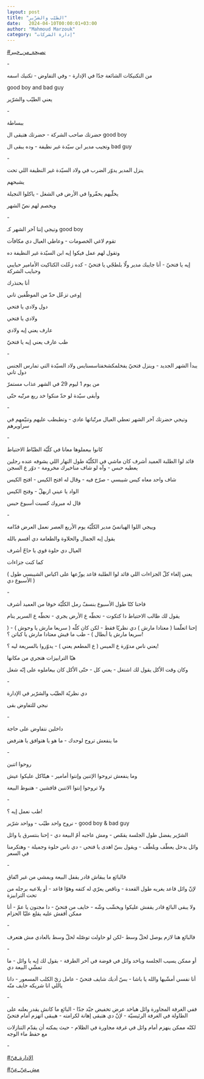 ```yaml
---
layout: post
title: "الطيّب والشرّير"
date:   2024-04-10T00:00:01+03:00
author: "Mahmoud Marzouk"
category: "إدارة الشركات"
---
```



[<u>\#نصيحة\_من\_خبير</u>](https://www.facebook.com/hashtag/%D9%86%D8%B5%D9%8A%D8%AD%D8%A9_%D9%85%D9%86_%D8%AE%D8%A8%D9%8A%D8%B1?__eep__=6&__cft__%5b0%5d=AZWAkLe-e9M-CMo1bxUJo4pgsCLcoAW66ab-M4Y3JdfEK3511mZLtZSYyLJqc55wli4USnRpz0lwkUSv8Sc3WQtJ3kg2BcD2JRaqLDrxr6vjqejYdxbs6ufQDBLRU2hCB6vsn1a-Iqg5vhCKc_tEd7ISCTq1sSLfTSzvC_AVuCl_fhvxdlJgu2l82qYLCyp4EPs&__tn__=*NK-R)

\-

من التكنيكات الشائعة جدّا في الإدارة - وفي التفاوض -
تكنيك اسمه

good boy and bad guy

يعني الطيّب والشرّير

\-

ببساطة

حضرتك صاحب الشركة - حضرتك هتبقى ال good boy

وتجيب مدير ابن سيّدة غير نظيفة - وده يبقى ال bad
guy

\-

ينزل المدير يدوّر الضرب في ولاد السيّدة غير النظيفة اللي
تحت

يشبحهم

يخلّيهم يحفّروا في الأرض في الشغل - ياكلوا النجيلة

ويخصم لهم نصّ الشهر

\-

وتيجي إنتا آخر الشهر كـ good boy

تقوم لاغي الخصومات - وعاطي العيال دي مكافآت

وتقول لهم عمل فيكوا إيه ابن السيّدة غير النظيفة ده

إيه يا فتحيّ - أنا جايبك مدير ولّا بلطجّي يا فتحيّ - كده
زعّلت الكتاكيت الأمامير حبايبي وحبايب الشركة

أنا بحنذرك

إوعى تزعّل حدّ من الموظّفين تاني

دول ولادي يا فتحي

ولادي يا فتحي

عارف يعني إيه ولادي

طب عارف يعني إيه يا فتحيّ

\-

يبدأ الشهر الجديد - وينزل فتحيّ يفخلمكشخفتاسسنايس ولاد
السيّدة التي تمارس الجنس دول تاني

من يوم 1 ليوم 29 في الشهر عذاب مستمرّ

وأبقى سيّدة لو حدّ منكوا خد ربع مرتّبه حتّى

\-

وتيجي حضرتك آخر الشهر تعطي العيال مرتّباتها عادي - وتطبطب
عليهم وتنيّمهم في سراويرهم

\-

كانوا بيعملوها معانا في كلّيّة الظبّاط الاحتياط

قائد لوا الطلبة العميد أشرف كان ماشي في الكلّيّة طول
النهار اللي يشوفه عنده رجلين يعطيه حبس - وآه لو شاف مناخيرك مخرومة - دوّر
ع السجن

شاف واحد معاه كيس شيبسي - صرّخ فيه - وقال له افتح الكيس -
افتح الكيس

الواد يا عيني ازبهلّ - وفتح الكيس

قال له مبروك كسبت أسبوع حبس

\-

وييجي اللوا الهياتميّ مدير الكلّيّة يوم الأربع العصر نعمل
العرض قدّامه

يقول إيه الجمال والحلاوة والطعامة دي أقسم بالله

العيال دي حلوة قوي يا حاجّ أشرف

كما كنت جزاءات

( يعني إلغاء كلّ الجزاءات اللي قائد لوا الطلبة قاعد
يوزّعها على اكياس الشيبسي طول الأسبوع دي )

\-

فاحنا كنّا طول الأسبوع بنسفّ رمل الكلّيّة خوفا من العميد
أشرف

يقول لك طالب الاحتياط دا كتكوت - تحطّه ع الأرض يجري -
تحطّه ع السرير ينام

إحنا اتعلّمنا ( معتادا مارش ) دي نظريّا فقط - لكن كان كلّه
( سريعا مارش يا وحوش ) - ( سريعا مارش يا أبطال ) - طب ما فيش معتادا مارش
يا كباتن ؟!

يعني ناس مدوّرة ع الميس ( ع المطعم يعني ) - يدوّروا
بالسريعة ليه ؟!

هيّا الترابيزات هتجري من مكانها

وكان وقت الأكل يقول لك اشتغل - يعني كل - حتّى الأكل كان
بيعاملوه على إنّه شغل

\-

دي نظريّة الطيّب والشرّير في الإدارة

نيجي للتفاوض بقى

\-

داخلين نتفاوض على حاجة

ما ينفعش تروح لوحدك - ما هو يا هتوافق يا هترفض

\-

روحوا اتنين

وما ينفعش تروحوا الإتنين وإنتوا أمامير - هيتّاكل عليكوا
عيش

ولا تروحوا إنتوا الاتنين قافشين - هتبوظ البيعة

\-

طب نعمل إيه ؟!

نروح واحد طيّب - وواحد شرّير - good boy & bad guy

الشرّير يفضل طول الجلسة يقمّص - ومش عاجبه أمّ البيعة دي -
إحنا بنتسرق يا وائل

وائل يدخل يعطّف ويلطّف - ويقول بسّ اهدى يا فتحي - دي ناس
حلوة وجميلة - وهتكرمنا في السعر

\-

فالبائع ما يبقاش قادر يقفل البيعة ويمشي من غير
اتّفاق

لإنّ وائل قاعد يغريه طول القعدة - وناقص يعرّي له كتفه وهوّا
قاعد - أو يلاعبه برجله من تحت الترابيزة

ولا يبقى البائع قادر يقفش عليكوا ويخشّب وشّه - خايف من
فتحيّ - دا مجنون يا عمّ - أنا ممكن أقفش عليه يقلع عليّا الحزام

\-

فالبائع هنا لازم يوصل لحلّ وسط -لكن لو حاولت توصّله لحلّ
وسط بالعادي مش هتعرف

\-

أو ممكن يسيب الجلسة وياخد وائل في قوضة في آخر الطرقة -
بقول لك إيه يا وائل - ما تمشّي البيعة دي

أنا نفسي أمشّيها والله يا باشا - بسّ أديك شايف فتحيّ - عامل
زيّ الكلب المسعور - دانا ياللي انا شريكه خايف منّه

\-

ففي الغرفة المجاورة وائل هياخد عرض تخفيض جيّد جدّا -
البائع ما كانش يقدر يعلنه على الطاولة في الغرفة الرئيسيّة - لإنّ دي هتبقى
إهانة لكرامته - هيبقى اتهزم أمام فتحيّ

لكنّه ممكن ينهزم أمام وائل في غرفة مجاورة في الظلام - حيث
يمكنه أن يقدّم التنازلات مع حفظ ماء الوجه

\-

[<u>\#الإدارة\_فنّ</u>](https://www.facebook.com/hashtag/%D8%A7%D9%84%D8%A5%D8%AF%D8%A7%D8%B1%D8%A9_%D9%81%D9%86%D9%91?__eep__=6&__cft__%5b0%5d=AZWAkLe-e9M-CMo1bxUJo4pgsCLcoAW66ab-M4Y3JdfEK3511mZLtZSYyLJqc55wli4USnRpz0lwkUSv8Sc3WQtJ3kg2BcD2JRaqLDrxr6vjqejYdxbs6ufQDBLRU2hCB6vsn1a-Iqg5vhCKc_tEd7ISCTq1sSLfTSzvC_AVuCl_fhvxdlJgu2l82qYLCyp4EPs&__tn__=*NK-R)

[<u>\#مش\_عنّ\_عنّ</u>](https://www.facebook.com/hashtag/%D9%85%D8%B4_%D8%B9%D9%86%D9%91_%D8%B9%D9%86%D9%91?__eep__=6&__cft__%5b0%5d=AZWAkLe-e9M-CMo1bxUJo4pgsCLcoAW66ab-M4Y3JdfEK3511mZLtZSYyLJqc55wli4USnRpz0lwkUSv8Sc3WQtJ3kg2BcD2JRaqLDrxr6vjqejYdxbs6ufQDBLRU2hCB6vsn1a-Iqg5vhCKc_tEd7ISCTq1sSLfTSzvC_AVuCl_fhvxdlJgu2l82qYLCyp4EPs&__tn__=*NK-R)
